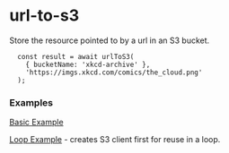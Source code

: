 # url-to-s3

Store the resource pointed to by a url in an S3 bucket.

```
  const result = await urlToS3(
    { bucketName: 'xkcd-archive' },
    'https://imgs.xkcd.com/comics/the_cloud.png'
  );
```

### Examples

[Basic Example](./src/example.js)

[Loop Example](./src/example-loop.js) - creates S3 client first for reuse in a loop.
